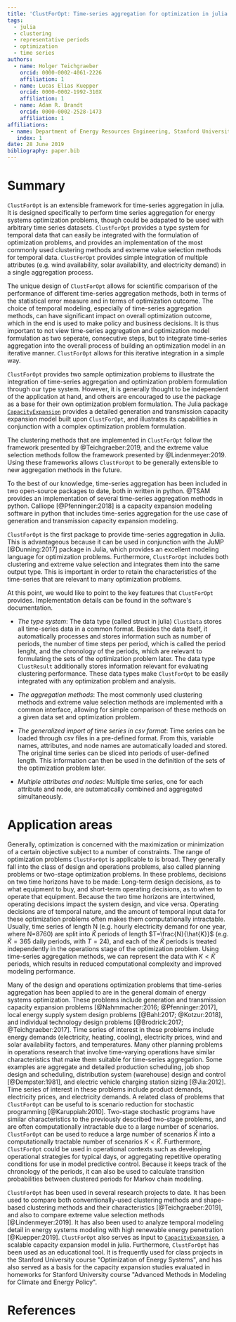 ```yaml
---
title: 'ClustForOpt: Time-series aggregation for optimization in julia'
tags:
  - julia
  - clustering
  - representative periods
  - optimization
  - time series
authors:
  - name: Holger Teichgraeber
    orcid: 0000-0002-4061-2226
    affiliation: 1
  - name: Lucas Elias Kuepper
    orcid: 0000-0002-1992-310X
    affiliation: 1
  - name: Adam R. Brandt
    orcid: 0000-0002-2528-1473
    affiliation: 1
affiliations:
 - name: Department of Energy Resources Engineering, Stanford University
   index: 1
date: 28 June 2019
bibliography: paper.bib
---
```


# Summary

``ClustForOpt`` is an extensible framework for time-series aggregation in julia. It is designed specifically to perform time series aggregation for energy systems optimization problems, though could be adapated to be used with arbitrary time series datasets. ``ClustForOpt`` provides a type system for temporal data that can easily be integrated with the formulation of optimization problems, and provides an implementation of the most commonly used clustering methods and extreme value selection methods for temporal data. ``ClustForOpt`` provides simple integration of multiple attributes (e.g. wind availability, solar availability, and electricity demand) in a single aggregation process.

The unique design of ``ClustForOpt`` allows for scientific comparison of the performance of different time-series aggregation methods, both in terms of the statistical error measure and in terms of optimization outcome.
The choice of temporal modeling, especially of time-series aggregation methods, can have significant impact on overall optimization outcome, which in the end is used to make policy and business decisions. It is thus important to not view time-series aggregation and optimization model formulation as two seperate, consecutive steps, but to integrate time-series aggregation into the overall process of building an optimization model in an iterative manner. ``ClustForOpt`` allows for this iterative integration in a simple way.

``ClustForOpt`` provides two sample optimization problems to illustrate the integration of time-series aggregation and optimization problem formulation through our type system.
However, it is generally thought to be independent of the application at hand, and others are encouraged to use the package as a base for their own optimization problem formulation.
The Julia package [``CapacityExpansion``](https://github.com/YoungFaithful/CapacityExpansion.jl) provides a detailed generation and transmission capacity expansion model built upon ``ClustForOpt``, and illustrates its capabilities in conjunction with a complex optimization problem formulation.

The clustering methods that are implemented in ``ClustForOpt`` follow the framework presented by @Teichgraeber:2019, and the extreme value selection methods follow the framework presented by @Lindenmeyer:2019. Using these frameworks allows ``ClustForOpt`` to be generally extensible to new aggregation methods in the future.

To the best of our knowledge, time-series aggregation has been included in two open-source packages to date, both in written in python.
@TSAM provides an implementation of several time-series aggregation methods in python.
Calliope [@Pfenninger:2018] is a capacity expansion modeling software in python that includes time-series aggregation for the use case of generation and transmission capacity expansion modeling.

``ClustForOpt`` is the first package to provide time-series aggregation in Julia. This is advantageous because it can be used in conjunction with the JuMP [@Dunning:2017] package in Julia, which provides an excellent modeling language for optimization problems. Furthermore, ``ClustForOpt`` includes both clustering and extreme value selection and integrates them into the same output type. This is important in order to retain the characteristics of the time-series that are relevant to many optimization problems.

At this point, we would like to point to the key features that ``ClustForOpt`` provides. Implementation details can be found in the software's documentation.

- *The type system*: The data type (called struct in julia) ``ClustData`` stores all time-series data in a common format. Besides the data itself, it automatically processes and stores information such as number of periods, the number of time steps per period, which is called the period lenght, and the chronology of the periods, which are relevant to formulating the sets of the optimization problem later. The data type ``ClustResult`` additionally stores information relevant for evaluating clustering performance. These data types make ``ClustForOpt`` to be easily integrated with any optimization problem and analysis.

- *The aggregation methods*: The most commonly used clustering methods and extreme value selection methods are implemented with a common interface, allowing for simple comparison of these methods on a given data set and optimization problem.

- *The generalized import of time series in csv format*: Time series can be loaded through csv files in a pre-defined format. From this, variable names, attributes, and node names are automatically loaded and stored. The original time series can be sliced into periods of user-defined length. This information can then be used in the definition of the sets of the optimization problem later.

- *Multiple attributes and nodes*: Multiple time series, one for each attribute and node, are automatically combined and aggregated simultaneously.

# Application areas

Generally, optimization is concerned with the maximization or minimization of a certain objective subject to a number of constraints. The range of optimization problems ``ClustForOpt`` is applicable to is broad.
They generally fall into the class of design and operations problems, also called planning problems or two-stage optimization problems. In these problems, decisions on two time horizons have to be made: Long-term design decisions, as to what equipment to buy, and short-term operating decisions, as to when to operate that equipment. Because the two time horizons are intertwined, operating decisions impact the system design, and vice versa. Operating decisions are of temporal nature, and the amount of temporal input data for these optimization problems often makes them computationally intractable.
Usually, time series of length N (e.g. hourly electricity demand for one year, where N=8760) are split into $\hat{K}$ periods of length $T=\frac{N}{\hat{K}}$ (e.g. $\hat{K}=365$ daily periods, with $T=24$), and each of the $\hat{K}$ periods is treated independently in the operations stage of the optimization problem. Using time-series aggregation methods, we can represent the data with $K < \hat{K}$ periods, which results in reduced computational complexity and improved modeling performance.

Many of the design and operations optimization problems that time-series aggregation has been applied to are in the general domain of energy systems optimization. These problems include generation and transmission capacity expansion problems [@Nahmmacher:2016; @Pfenninger:2017], local energy supply system design problems [@Bahl:2017; @Kotzur:2018], and individual technology design problems [@Brodrick:2017; @Teichgraeber:2017].
Time series of interest in these problems include energy demands (electricity, heating, cooling), electricity prices, wind and solar availability factors, and temperatures.
Many other planning problems in operations research that involve time-varying operations have similar characteristics that make them suitable for time-series aggregation. Some examples are aggregate and detailed production scheduling, job shop design and scheduling, distribution system (warehouse) design and control [@Dempster:1981], and electric vehicle charging station sizing [@Jia:2012].
Time series of interest in these problems include product demands, electricity prices, and electricity demands.
A related class of problems that ``ClustForOpt`` can be useful to is scenario reduction for stochastic programming [@Karuppiah:2010]. Two-stage stochastic programs have similar characteristics to the previously described two-stage problems, and are often computationally intractable due to a large number of scenarios. ``ClustForOpt`` can be used to reduce a large number of scenarios $\hat{K}$ into a computationally tractable number of scenarios $K < \hat{K}$.
Furthermore, ``ClustForOpt`` could be used in operational contexts such as developing operational strategies for typical days, or aggregating repetitive operating conditions for use in model predictive control.
Because it keeps track of the chronology of the periods, it can also be used to calculate transition probabilities between clustered periods for Markov chain modeling.

``ClustForOpt`` has been used in several research projects to date. It has been used to compare both conventionally-used clustering methods and shape-based clustering methods and their characteristics [@Teichgraeber:2019], and also to compare extreme value selection methods [@Lindenmeyer:2019].
It has also been used to analyze temporal modeling detail in energy systems modeling with high renewable energy penetration [@Kuepper:2019].
``ClustForOpt`` also serves as input to [``CapacityExpansion``](https://github.com/YoungFaithful/CapacityExpansion.jl), a scalable capacity expansion model in julia.
Furthermore, ``ClustForOpt`` has been used as an educational tool. It is frequently used for class projects in the Stanford University course "Optimization of Energy Systems", and has also served as a basis for the capacity expansion studies evaluated in homeworks for Stanford University course "Advanced Methods in Modeling for Climate and Energy Policy".

# References
